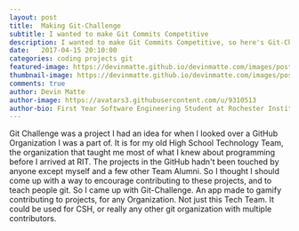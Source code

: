 ```yaml
---
layout: post
title:  Making Git-Challenge
subtitle: I wanted to make Git Commits Competitive
description: I wanted to make Git Commits Competitive, so here's Git-Challenge.
date:   2017-04-15 20:10:00
categories: coding projects git
featured-image: https://devinmatte.github.io/devinmatte.com/images/posts/2017-04-15-making-Git-Challenge.jpg
thumbnail-image: https://devinmatte.github.io/devinmatte.com/images/posts/2017-04-15-making-Git-Challenge.jpg
comments: true
author: Devin Matte
author-image: https://avatars3.githubusercontent.com/u/9310513
author-bio: First Year Software Engineering Student at Rochester Institute of Technology
---
```


Git Challenge was a project I had an idea for when I looked over a GitHub Organization I was a part of. It is for my old High School Technology Team, the organization that taught me most of what I knew about programming before I arrived at RIT. The projects in the GitHub hadn't been touched by anyone except myself and a few other Team Alumni. So I thought I should come up with a way to encourage contributing to these projects, and to teach people git. So I came up with Git-Challenge. An app made to gamify contributing to projects, for any Organization. Not just this Tech Team. It could be used for CSH, or really any other git organization with multiple contributors.
